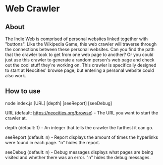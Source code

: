 # Web Crawler

## About

The Indie Web is comprised of personal websites linked together with "buttons". Like the Wikipedia Game, this web crawler will traverse through the connections between these personal websites. Can you find the path that the crawler took to get from one web page to another? Or you could just use this crawler to generate a random person's web page and check out the cool stuff they're working on. This crawler is specifically designed to start at Neocities' browse page, but entering a personal website could also work.

## How to use

node index.js [URL] [depth] [seeReport] [seeDebug]

URL (default: https://neocities.org/browse) - The URL you want to start the crawler at.

depth (default: 1) - An integer that tells the crawler the farthest it can go.

seeReport (default: n) - Report displays the amount of times the hyperlinks were found in each page. "n" hides the report.

seeDebug (default: n) - Debug messages displays what pages are being visited and whether there was an error. "n" hides the debug messages.